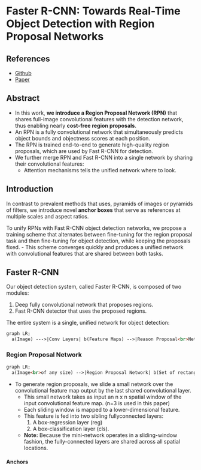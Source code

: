 # Faster R-CNN: Towards Real-Time Object Detection with Region Proposal Networks

## References
* [Github](https://github.com/rbgirshick/py-faster-rcnn)
* [Paper](https://arxiv.org/pdf/1506.01497.pdf)

## Abstract
- In this work, **we introduce a Region Proposal Network (RPN)** that shares full-image convolutional features with the detection network, thus enabling nearly **cost-free region proposals**.
- An RPN is a fully convolutional network that simultaneously predicts object bounds and objectness scores at each position.
- The RPN is trained end-to-end to generate high-quality region proposals, which are used by Fast R-CNN for detection.
- We further merge RPN and Fast R-CNN into a single network by sharing their convolutional features:
    - Attention mechanisms tells the unified network where to look.

## Introduction
In contrast to prevalent methods that uses, pyramids of images or pyramids of filters, we introduce novel **anchor boxes** that serve as references at multiple scales and aspect ratios.

To unify RPNs with Fast R-CNN object detection networks, we propose a training scheme that alternates between fine-tuning for the region proposal task and then fine-tuning for object detection, while keeping the proposals fixed.
    - This scheme converges quickly and produces a unified network with convolutional features that are shared between both tasks.

## Faster R-CNN
Our object detection system, called Faster R-CNN, is composed of two modules:
1. Deep fully convolutional network that proposes regions.
2. Fast R-CNN detector that uses the proposed regions.

The entire system is a single, unified network for object detection:
```mmd
graph LR;
  a(Image) --->|Conv Layers| b(Feature Maps) -->|Reason Proposal<br>Network| c(Proposals) -->|RoI Pooling| d(Detections) -->|Classification| e(Objects Class);
```

### Region Proposal Network
```mmd
graph LR;
  a(Image<br>of any size) -->|Region Proposal Network| b(Set of rectangular object proposals,<br>each with an objectness score);
```

- To generate region proposals, we slide a small network over the convolutional feature map output by the last shared convolutional layer.
    - This small network takes as input an n x n spatial window of the input convolutional feature map. (n=3 is used in this paper)
    - Each sliding window is mapped to a lower-dimensional feature.
    - This feature is fed into two sibling fullyconnected layers:
        1. A box-regression layer (reg)
        2. A box-classification layer (cls).
    - **Note:** Because the mini-network operates in a sliding-window fashion, the fully-connected layers are shared across all spatial locations.

#### Anchors

